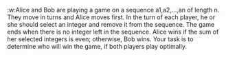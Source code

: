 :w:Alice and Bob are playing a game on a sequence a1,a2,…,an of length n. 
They move in turns and Alice moves first.
In the turn of each player, he or she should select an integer and remove it from the sequence. 
The game ends when there is no integer left in the sequence.
Alice wins if the sum of her selected integers is even; otherwise, Bob wins.
Your task is to determine who will win the game, if both players play optimally.
